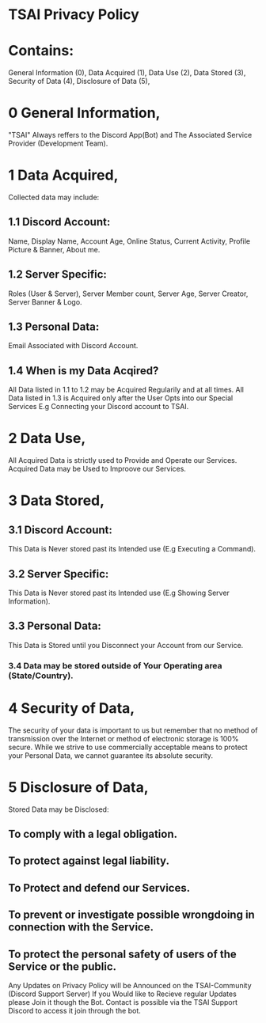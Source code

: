 # TSAI Privacy Policy

# Contains:
General Information (0),
Data Acquired (1),
Data Use (2),
Data Stored (3),
Security of Data (4),
Disclosure of Data (5),

# 0 General Information,
"TSAI" Always reffers to the Discord App(Bot) and The Associated Service Provider (Development Team).

# 1 Data Acquired,
Collected data may include:
## 1.1 Discord Account: 
Name, Display Name, Account Age, Online Status, Current Activity, Profile Picture & Banner, About me.
## 1.2 Server Specific: 
Roles (User & Server), Server Member count, Server Age, Server Creator, Server Banner & Logo.
## 1.3 Personal Data: 
Email Associated with Discord Account.
## 1.4 When is my Data Acqired? 
All Data listed in 1.1 to 1.2 may be Acquired Regularily and at all times.
All Data listed in 1.3 is Acquired only after the User Opts into our Special Services E.g Connecting your Discord account to TSAI.

# 2 Data Use,
All Acquired Data is strictly used to Provide and Operate our Services.
Acquired Data may be Used to Improove our Services.

# 3 Data Stored,
## 3.1 Discord Account: 
This Data is Never stored past its Intended use (E.g Executing a Command).
## 3.2 Server Specific: 
This Data is Never stored past its Intended use (E.g Showing Server Information).
## 3.3 Personal Data: 
This Data is Stored until you Disconnect your Account from our Service.
### 3.4 Data may be stored outside of Your Operating area (State/Country).

# 4 Security of Data, 
The security of your data is important to us but remember that no method of transmission over the Internet or method of electronic storage is 100% secure. 
While we strive to use commercially acceptable means to protect your Personal Data, we cannot guarantee its absolute security.

# 5 Disclosure of Data,
Stored Data may be Disclosed:
## To comply with a legal obligation.
## To protect against legal liability.
## To Protect and defend our Services.
## To prevent or investigate possible wrongdoing in connection with the Service.
## To protect the personal safety of users of the Service or the public.

Any Updates on Privacy Policy will be Announced on the TSAI-Community (Discord Support Server) If you Would like to Recieve regular Updates please Join it though the Bot.
Contact is possible via the TSAI Support Discord to access it join through the bot.

